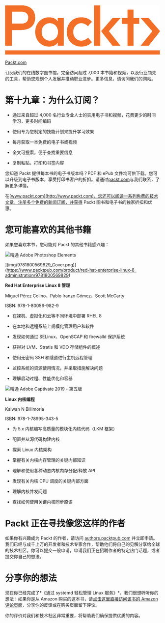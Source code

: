 ![](img/Packt_Logo_Orange__f36f261.png)

[Packt.com](http://Packt.com)

订阅我们的在线数字图书馆，完全访问超过 7,000 本书籍和视频，以及行业领先的工具，帮助您规划个人发展并推动职业进步。更多信息，请访问我们的网站。

# 第十九章：为什么订阅？

+   通过来自超过 4,000 名行业专业人士的实用电子书和视频，花费更少的时间学习，更多时间编码

+   使用专为您制定的技能计划来提升学习效果

+   每月获取一本免费的电子书或视频

+   全文可搜索，便于查找重要信息

+   复制粘贴，打印和书签内容

您知道 Packt 提供每本书的电子书版本吗？PDF 和 ePub 文件均可供下载。您可以升级到电子书版本，享受打印书客户的折扣。请通过[packt.com](http://packt.com)与我们联系，了解更多详情。

在[www.packt.com](http://www.packt.com)，您还可以阅读一系列免费的技术文章，注册多个免费的新闻订阅，并获得 Packt 图书和电子书的独家折扣和优惠。

# 您可能喜欢的其他书籍

如果您喜欢本书，您可能对 Packt 的其他书籍感兴趣：

![精通 Adobe Photoshop Elements](https://www.packtpub.com/product/linux-kernel-programming/9781789953435)

](img/9781800569829_Cover.png)](https://www.packtpub.com/product/red-hat-enterprise-linux-8-administration/9781800569829)

**Red Hat Enterprise Linux 8 管理**

Miguel Pérez Colino，Pablo Iranzo Gómez，Scott McCarty

ISBN: 978-1-80056-982-9

+   在裸机、虚拟化和云等不同环境中部署 RHEL 8

+   在本地和远程系统上规模化管理用户和软件

+   发现如何通过 SELinux、OpenSCAP 和 firewalld 保护系统

+   获得对 LVM、Stratis 和 VDO 存储组件的概述

+   使用无密码 SSH 和隧道进行主机远程管理

+   监控系统的资源使用情况，并采取措施解决问题

+   理解启动过程、性能优化和容器

![精通 Adobe Captivate 2019 - 第五版](https://www.packtpub.com/product/linux-kernel-programming/9781789953435)

**Linux 内核编程**

Kaiwan N Billimoria

ISBN: 978-1-78995-343-5

+   为 5.x 内核编写高质量的模块化内核代码（LKM 框架）

+   配置并从源代码构建内核

+   探索 Linux 内核架构

+   掌握有关内核内存管理的关键内部知识

+   理解和使用各种动态内核内存分配/释放 API

+   发现有关内核 CPU 调度的关键内部方面

+   理解内核并发问题

+   查找如何使用关键内核同步原语

# Packt 正在寻找像您这样的作者

如果你有兴趣成为 Packt 的作者，请访问 [authors.packtpub.com](http://authors.packtpub.com) 并立即申请。我们已经与成千上万的开发者和技术专家合作，帮助他们将自己的见解分享给全球的技术社区。你可以提交一般申请，申请我们正在招聘作者的特定热门话题，或者提交你自己的想法。

# 分享你的想法

现在你已经完成了*《通过 systemd 轻松管理 Linux 服务》*，我们很想听听你的想法！如果你是从 Amazon 购买的这本书，请[点击这里直接访问该书的 Amazon 评论页面](https://packt.link/r/1801811644)，分享你的反馈或在购买页面留下评论。

你的评价对我们和技术社区非常重要，将帮助我们确保提供优质的内容。
